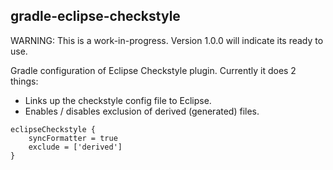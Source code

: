 
gradle-eclipse-checkstyle
--------------------

WARNING: This is a work-in-progress. Version 1.0.0 will indicate its ready to use.

Gradle configuration of Eclipse Checkstyle plugin.  Currently it does 2 things:

 * Links up the checkstyle config file to Eclipse.
 * Enables / disables exclusion of derived (generated) files.

```
eclipseCheckstyle {
    syncFormatter = true
    exclude = ['derived']
}
```


